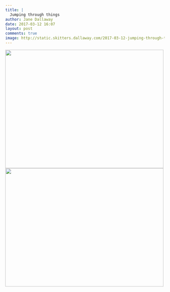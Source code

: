 ```yaml
---
title: |
  Jumping through things
author: Jane Dallaway
date: 2017-03-12 16:07
layout: post
comments: true
image: http://static.skitters.dallaway.com/2017-03-12-jumping-through-things-thumb-IMG_2204.JPG
---
```


<div>
        <a href="http://static.skitters.dallaway.com/2017-03-12-jumping-through-things-fullsize-IMG_2204.JPG">
          <img src="http://static.skitters.dallaway.com/2017-03-12-jumping-through-things-thumb-IMG_2204.JPG" width="500" height="375"/>
        </a>
      </div><div>
        <a href="http://static.skitters.dallaway.com/2017-03-12-jumping-through-things-fullsize-IMG_2206.JPG">
          <img src="http://static.skitters.dallaway.com/2017-03-12-jumping-through-things-thumb-IMG_2206.JPG" width="500" height="375"/>
        </a>
      </div>


  
      